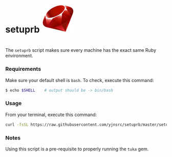 # **setuprb** ![picture](img/ruby.png)
#
The `setuprb` script makes sure every machine has the exact same Ruby environment.


### Requirements

Make sure your default shell is `bash`. To check, execute this command:

```bash
$ echo $SHELL    # output should be -> bin/bash
```


### Usage

From your terminal, execute this command:
```bash
curl -fsSL https://raw.githubusercontent.com/yjnsrc/setuprb/master/setuprb | bash /dev/stdin arg0 arg1
```


### Notes

Using this script is a pre-requisite to properly running the `tuka` gem.
